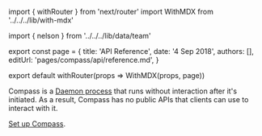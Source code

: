 import { withRouter } from 'next/router'
import WithMDX from '../../../lib/with-mdx'

import { nelson } from '../../../lib/data/team'

export const page = {
title: 'API Reference',
date: '4 Sep 2018',
authors: [],
editUrl: 'pages/compass/api/reference.md',
}

export default withRouter(props => WithMDX(props, page))

Compass is a [Daemon process](https://en.wikipedia.org/wiki/Daemon_(computing)) that runs without interaction after it's initiated. As a result, Compass has no public APIs that clients can use to interact with it. 

[Set up Compass](quick-start/simple-install.md).
